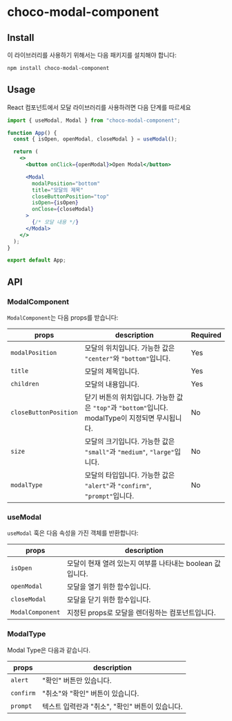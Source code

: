 # choco-modal-component

## Install

이 라이브러리를 사용하기 위해서는 다음 패키지를 설치해야 합니다:

```bash
npm install choco-modal-component
```

## Usage

React 컴포넌트에서 모달 라이브러리를 사용하려면 다음 단계를 따르세요

```jsx
import { useModal, Modal } from "choco-modal-component";

function App() {
  const { isOpen, openModal, closeModal } = useModal();

  return (
    <>
      <button onClick={openModal}>Open Modal</button>

      <Modal
        modalPosition="bottom"
        title="모달의 제목"
        closeButtonPosition="top"
        isOpen={isOpen}
        onClose={closeModal}
      >
        {/* 모달 내용 */}
      </Modal>
    </>
  );
}

export default App;
```

## API

### ModalComponent

`ModalComponent`는 다음 props를 받습니다:

| props                 | description                                                                                      | Required |
| --------------------- | ------------------------------------------------------------------------------------------------ | -------- |
| `modalPosition`       | 모달의 위치입니다. 가능한 값은 `"center"`와 `"bottom"`입니다.                                    | Yes      |
| `title`               | 모달의 제목입니다.                                                                               | Yes      |
| `children`            | 모달의 내용입니다.                                                                               | Yes      |
| `closeButtonPosition` | 닫기 버튼의 위치입니다. 가능한 값은 `"top"`과 `"bottom"`입니다. modalType이 지정되면 무시됩니다. | No       |
| `size`                | 모달의 크기입니다. 가능한 값은 `"small"`과 `"medium"`, `"large"`입니다.                          | No       |
| `modalType`           | 모달의 타입입니다. 가능한 값은 `"alert"`과 `"confirm"`, `"prompt"`입니다.                        | No       |

### useModal

`useModal` 훅은 다음 속성을 가진 객체를 반환합니다:

| props            | description                                               |
| ---------------- | --------------------------------------------------------- |
| `isOpen`         | 모달이 현재 열려 있는지 여부를 나타내는 boolean 값입니다. |
| `openModal`      | 모달을 열기 위한 함수입니다.                              |
| `closeModal`     | 모달을 닫기 위한 함수입니다.                              |
| `ModalComponent` | 지정된 props로 모달을 렌더링하는 컴포넌트입니다.          |

### ModalType

Modal Type은 다음과 같습니다.

| props     | description                                     |
| --------- | ----------------------------------------------- |
| `alert`   | "확인" 버튼만 있습니다.                         |
| `confirm` | "취소"와 "확인" 버튼이 있습니다.                |
| `prompt`  | 텍스트 입력란과 "취소", "확인" 버튼이 있습니다. |
